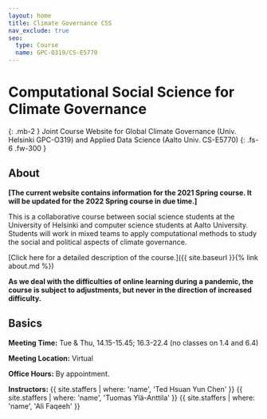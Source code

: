 ```yaml
---
layout: home
title: Climate Governance CSS
nav_exclude: true
seo:
  type: Course
  name: GPC-O319/CS-E5770
---
```


# Computational Social Science for Climate Governance 
{: .mb-2 }
Joint Course Website for Global Climate Governance (Univ. Helsinki GPC-O319) and Applied Data Science (Aalto Univ. CS-E5770)
{: .fs-6 .fw-300 }

## About

**[The current website contains information for the 2021 Spring course. It will be updated for the 2022 Spring course in due time.]**

This is a collaborative course between social science students at the University of Helsinki and computer science students at Aalto University. Students will work in mixed teams to apply computational methods to study the social and political aspects of climate governance. 

[Click here for a detailed description of the course.]({{ site.baseurl }}{% link about.md %})

**As we deal with the difficulties of online learning during a pandemic, the course is subject to adjustments, but never in the direction of increased difficulty.**

## Basics

**Meeting Time:** Tue & Thu, 14.15-15.45; 16.3-22.4 (no classes on 1.4 and 6.4)

**Meeting Location:** Virtual

**Office Hours:** By appointment.

**Instructors:**
{{ site.staffers | where: 'name', 'Ted Hsuan Yun Chen' }}
{{ site.staffers | where: 'name', 'Tuomas Ylä-Anttila' }}
{{ site.staffers | where: 'name', 'Ali Faqeeh' }}
